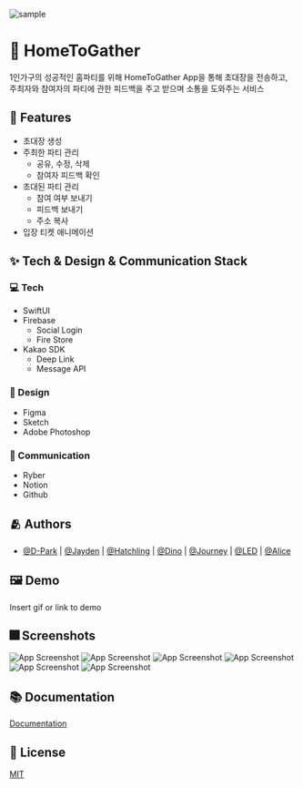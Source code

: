 
![sample](https://user-images.githubusercontent.com/77766769/174225268-a9b67a05-4d36-4d6d-b968-db9fb87153e3.jpg)


# 🥳 HomeToGather

1인가구의 성공적인 홈파티를 위해 HomeToGather App을 통해 초대장을 전송하고, <br/>
주최자와 참여자의 파티에 관한 피드백을 주고 받으며 소통을 도와주는 서비스


## :pushpin: Features
- 초대장 생성
- 주최한 파티 관리
  - 공유, 수정, 삭제
  - 참여자 피드백 확인
- 초대된 파티 관리
  - 참여 여부 보내기  
  - 피드백 보내기
  - 주소 복사
-  입장 티켓 애니메이션


## :sparkles: Tech & Design & Communication   Stack

### 💻 Tech
- SwiftUI  
- Firebase
  - Social Login
  - Fire Store
- Kakao SDK
  - Deep Link
  - Message API

### 🎨 Design
- Figma
- Sketch
- Adobe Photoshop

### 💬 Communication
- Ryber
- Notion
- Github 

## :people_hugging: Authors

- [@D-Park](https://www.github.com/Junghoon-P) | [@Jayden](https://www.github.com/jayden000106) | [@Hatchling](https://github.com/woo0dev) | [@Dino](https://github.com/d0yvn) | [@Journey](https://github.com/gojeongseog) | [@LED](https://www.github.com/sm-amoled) | [@Alice](https://github.com/ejalice)


## :framed_picture: Demo

Insert gif or link to demo


## :fireworks: Screenshots

![App Screenshot](https://dummyimage.com/250x500/000/fff.png)
![App Screenshot](https://dummyimage.com/250x500/000/fff.png)
![App Screenshot](https://dummyimage.com/250x500/000/fff.png)
![App Screenshot](https://dummyimage.com/250x500/000/fff.png)
![App Screenshot](https://dummyimage.com/250x500/000/fff.png)
![App Screenshot](https://dummyimage.com/250x500/000/fff.png)


## :books: Documentation

[Documentation](https://linktodocumentation)


## :lock_with_ink_pen: License

[MIT](https://choosealicense.com/licenses/mit/)

